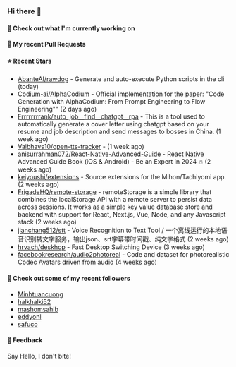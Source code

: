 ### Hi there 👋

#### 👷 Check out what I'm currently working on

#### 🔨 My recent Pull Requests


#### ⭐ Recent Stars

- [AbanteAI/rawdog](https://github.com/AbanteAI/rawdog) - Generate and auto-execute Python scripts in the cli (today)
- [Codium-ai/AlphaCodium](https://github.com/Codium-ai/AlphaCodium) - Official implementation for the paper: &#34;Code Generation with AlphaCodium: From Prompt Engineering to Flow Engineering&#34;&#34; (2 days ago)
- [Frrrrrrrrank/auto_job__find__chatgpt__rpa](https://github.com/Frrrrrrrrank/auto_job__find__chatgpt__rpa) - This is a tool used to automatically generate a cover letter using chatgpt based on your resume and job description and send messages to bosses in China. (1 week ago)
- [Vaibhavs10/open-tts-tracker](https://github.com/Vaibhavs10/open-tts-tracker) -  (1 week ago)
- [anisurrahman072/React-Native-Advanced-Guide](https://github.com/anisurrahman072/React-Native-Advanced-Guide) - React Native Advanced Guide Book (iOS &amp; Android) - Be an Expert in 2024 🔥 (2 weeks ago)
- [keiyoushi/extensions](https://github.com/keiyoushi/extensions) - Source extensions for the Mihon/Tachiyomi app. (2 weeks ago)
- [FrigadeHQ/remote-storage](https://github.com/FrigadeHQ/remote-storage) - remoteStorage is a simple library that combines the localStorage API with a remote server to persist data across sessions. It works as a simple key value database store and backend with support for React, Next.js, Vue, Node, and any Javascript stack (2 weeks ago)
- [jianchang512/stt](https://github.com/jianchang512/stt) - Voice Recognition to Text Tool / 一个离线运行的本地语音识别转文字服务，输出json、srt字幕带时间戳、纯文字格式 (2 weeks ago)
- [hrvach/deskhop](https://github.com/hrvach/deskhop) - Fast Desktop Switching Device (3 weeks ago)
- [facebookresearch/audio2photoreal](https://github.com/facebookresearch/audio2photoreal) - Code and dataset for photorealistic Codec Avatars driven from audio (4 weeks ago)

#### 👯 Check out some of my recent followers

- [Minhtuancuong](https://github.com/Minhtuancuong)
- [halkhalki52](https://github.com/halkhalki52)
- [mashomsahib](https://github.com/mashomsahib)
- [eddyonl](https://github.com/eddyonl)
- [safuco](https://github.com/safuco)

#### 💬 Feedback

Say Hello, I don't bite!
